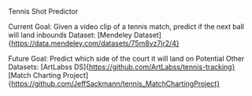 Tennis Shot Predictor

Current Goal: Given a video clip of a tennis match, predict if the next ball will land inbounds
Dataset: [Mendeley Dataset]{https://data.mendeley.com/datasets/75m8vz7jr2/4}

Future Goal: Predict which side of the court it will land on
Potential Other Datasets:
[ArtLabss DS]{https://github.com/ArtLabss/tennis-tracking}
[Match Charting Project]{https://github.com/JeffSackmann/tennis_MatchChartingProject}